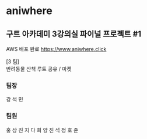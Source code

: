 # aniwhere
## 구트 아카데미 3강의실 파이널 프로젝트 #1

AWS 배포 완료
https://www.aniwhere.click

[3 팀]<br>
반려동물 산책 루트 공유 / 마켓

### 팀장

강 석 민

### 팀원 

홍 상 진
지 다 희
양 진 석
정 호 준
